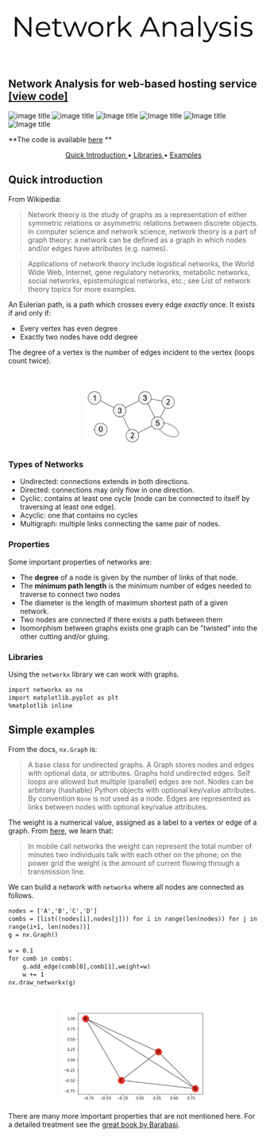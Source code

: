 <br>
<br>
<p align="center">
  <img src="images/net-analysis-name.png" 
       width="500">
</p>
<br>


## Network Analysis for web-based hosting service [[view code]]( https://github.com/rjwizecom/unsupervised_machine_learning/blob/main/network_analysis/notebooks/network_analysis.ipynb) 
![image title](https://img.shields.io/badge/python-v3.6-green.svg) ![image title](https://img.shields.io/badge/ntlk-v3.2.5-yellow.svg) ![Image title](https://img.shields.io/badge/sklearn-0.19.1-orange.svg) ![Image title](https://img.shields.io/badge/pandas-0.22.0-red.svg) ![Image title](https://img.shields.io/badge/matplotlib-v2.1.2-orange.svg) ![Image title](https://img.shields.io/badge/gensim-0.3.4-blue.svg)

**The code is available [here]( https://github.com/rjwizecom/unsupervised_machine_learning/blob/main/network_analysis/notebooks/network_analysis.ipynb) **


<p align="center">
  <a href="#intro"> Quick Introduction </a> •
  <a href="#lib"> Libraries </a> •
   <a href="#ex"> Examples </a> 
</p>



<a id = 'intro'></a>
## Quick introduction
From Wikipedia:

> Network theory is the study of graphs as a representation of either symmetric relations or asymmetric relations between discrete objects. In computer science and network science, network theory is a part of graph theory: a network can be defined as a graph in which nodes and/or edges have attributes (e.g. names).

> Applications of network theory include logistical networks, the World Wide Web, Internet, gene regulatory networks, metabolic networks, social networks, epistemological networks, etc.; see List of network theory topics for more examples.

An Eulerian path, is a path which crosses every edge *exactly* once. It exists if and only if:
- Every vertex has even degree
- Exactly two nodes have odd degree

The degree of a vertex is the number of edges incident to the vertex (loops count twice).


<br/>
<p align="center">
  <img src='images/euler-path.png' width="200">
</p>

<a id = 'types'></a>
### Types of Networks

- Undirected: connections extends in both directions.
- Directed: connections may only flow in one direction.
- Cyclic: contains at least one cycle (node can be connected to itself by traversing at least one edge).
- Acyclic: one that contains no cycles
- Multigraph: multiple links connecting the same pair of nodes.

<a id = 'prop'></a>
### Properties
Some important properties of networks are:
- The **degree** of a node is given by the number of links of that node.
- The **minimum path length** is the minimum number of edges needed to traverse to connect two nodes
- The diameter is the length of maximum shortest path of a given network.
- Two nodes are connected if there exists a path between them
- Isomorphism between graphs exists one graph can be "twisted" into the other cutting and/or gluing.

<a id = 'lib'></a>
### Libraries

Using the `networkx` library we can work with graphs.

```
import networkx as nx
import matplotlib.pyplot as plt
%matplotlib inline
```
<a id = 'ex'></a>
## Simple examples

From the docs, `nx.Graph` is:
> A base class for undirected graphs. A Graph stores nodes and edges with optional data, or attributes. Graphs hold undirected edges.  Self loops are allowed but multiple (parallel) edges are not. Nodes can be arbitrary (hashable) Python objects with optional key/value attributes. By convention `None` is not used as a node. Edges are represented as links between nodes with optional key/value attributes.

The weight is a numerical value, assigned as a label to a vertex or edge of a graph. From [here](http://networksciencebook.com/2#bridges), we learn that:

> In mobile call networks the weight can represent the total number of minutes two individuals talk with each other on the phone; on the power grid the weight is the amount of current flowing through a transmission line.

We can build a network with `networkx` where all nodes are connected as follows. 
```
nodes = ['A','B','C','D']
combs = [list((nodes[i],nodes[j])) for i in range(len(nodes)) for j in range(i+1, len(nodes))]
g = nx.Graph()

w = 0.1
for comb in combs:
    g.add_edge(comb[0],comb[1],weight=w)
    w += 1
nx.draw_networkx(g)
```
<br/>
<p align="center">
  <img src='images/graph_1.png' width="300">
</p>

There are many more important properties that are not mentioned here. For a detailed treatment see the [great book 
by Barabasi](https://www.amazon.com/Linked-Science-Networks-Albert-laszlo-Barabasi/dp/0738206679).
